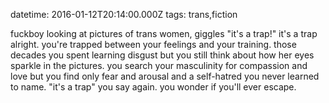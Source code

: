 datetime: 2016-01-12T20:14:00.000Z
tags: trans,fiction

fuckboy looking at pictures of trans women, giggles "it's a trap!" it's a trap alright. you're trapped between your feelings and your training. those decades you spent learning disgust but you still think about how her eyes sparkle in the pictures. you search your masculinity for compassion and love but you find only fear and arousal and a self-hatred you never learned to name. "it's a trap" you say again. you wonder if you'll ever escape.
